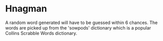 # Hnagman
A random word generated will have to be guessed within 6 chances. The words are picked up from the 'sowpods' dictionary which is a popular Collins Scrabble Words dictionary.
